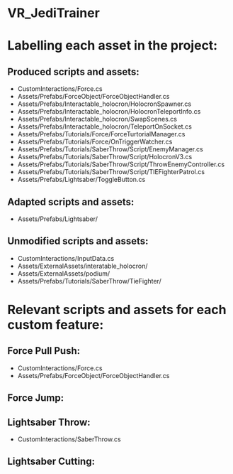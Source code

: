 # VR_JediTrainer

# Labelling each asset in the project:

## Produced scripts and assets: 
- CustomInteractions/Force.cs
- Assets/Prefabs/ForceObject/ForceObjectHandler.cs
- Assets/Prefabs/Interactable_holocron/HolocronSpawner.cs
- Assets/Prefabs/Interactable_holocron/HolocronTeleportInfo.cs
- Assets/Prefabs/Interactable_holocron/SwapScenes.cs
- Assets/Prefabs/Interactable_holocron/TeleportOnSocket.cs
- Assets/Prefabs/Tutorials/Force/ForceTurtorialManager.cs
- Assets/Prefabs/Tutorials/Force/OnTriggerWatcher.cs
- Assets/Prefabs/Tutorials/SaberThrow/Script/EnemyManager.cs
- Assets/Prefabs/Tutorials/SaberThrow/Script/HolocronV3.cs
- Assets/Prefabs/Tutorials/SaberThrow/Script/ThrowEnemyController.cs
- Assets/Prefabs/Tutorials/SaberThrow/Script/TIEFighterPatrol.cs
- Assets/Prefabs/Lightsaber/ToggleButton.cs

## Adapted scripts and assets:
- Assets/Prefabs/Lightsaber/


## Unmodified scripts and assets:
- CustomInteractions/InputData.cs
- Assets/ExternalAssets/interatable_holocron/
- Assets/ExternalAssets/podium/
- Assets/Prefabs/Tutorials/SaberThrow/TieFighter/

# Relevant scripts and assets for each custom feature:
## Force Pull Push:
- CustomInteractions/Force.cs
- Assets/Prefabs/ForceObject/ForceObjectHandler.cs
## Force Jump:
## Lightsaber Throw:
- CustomInteractions/SaberThrow.cs
## Lightsaber Cutting: